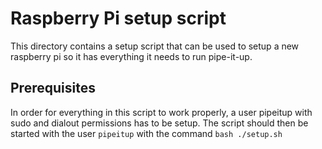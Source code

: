 # Raspberry Pi setup script

This directory contains a setup script that can be used to setup a new raspberry pi so it has everything it needs to run
pipe-it-up.

## Prerequisites
In order for everything in this script to work properly, a user pipeitup with sudo and dialout permissions has to be
setup. The script should then be started with the user `pipeitup` with the command `bash ./setup.sh`
